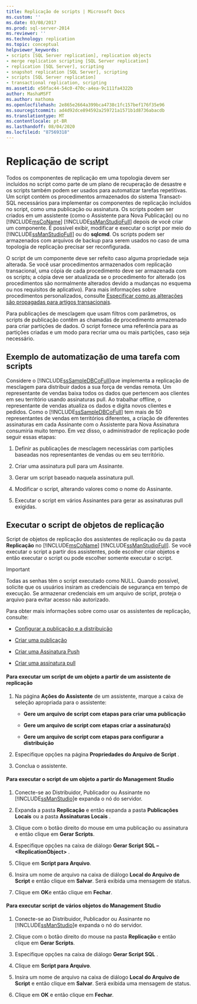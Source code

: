 ```yaml
---
title: Replicação de scripts | Microsoft Docs
ms.custom: ''
ms.date: 03/08/2017
ms.prod: sql-server-2014
ms.reviewer: ''
ms.technology: replication
ms.topic: conceptual
helpviewer_keywords:
- scripts [SQL Server replication], replication objects
- merge replication scripting [SQL Server replication]
- replication [SQL Server], scripting
- snapshot replication [SQL Server], scripting
- scripts [SQL Server replication]
- transactional replication, scripting
ms.assetid: e50fac44-54c0-470c-a4ea-9c111fa4322b
author: MashaMSFT
ms.author: mathoma
ms.openlocfilehash: 2e865e2664a399bca4738c1fc157bef176f35e96
ms.sourcegitcommit: ad4d92dce894592a259721a1571b1d8736abacdb
ms.translationtype: MT
ms.contentlocale: pt-BR
ms.lasthandoff: 08/04/2020
ms.locfileid: "87569318"
---
```

# <a name="scripting-replication"></a>Replicação de script
  Todos os componentes de replicação em uma topologia devem ser incluídos no script como parte de um plano de recuperação de desastre  e os scripts também podem ser usados para automatizar tarefas repetitivas. Um script contém os procedimentos armazenados do sistema Transact-SQL necessários para implementar os componentes de replicação incluídos no script, como uma publicação ou assinatura. Os scripts podem ser criados em um assistente (como o Assistente para Nova Publicação) ou no [!INCLUDE[msCoName](../../includes/msconame-md.md)] [!INCLUDE[ssManStudioFull](../../includes/ssmanstudiofull-md.md)] depois de você criar um componente. É possível exibir, modificar e executar o script por meio do [!INCLUDE[ssManStudioFull](../../includes/ssmanstudiofull-md.md)] ou do **sqlcmd**. Os scripts podem ser armazenados com arquivos de backup para serem usados no caso de uma topologia de replicação precisar ser reconfigurada.  
  
 O script de um componente deve ser refeito caso alguma propriedade seja alterada. Se você usar procedimentos armazenados com replicação transacional, uma cópia de cada procedimento deve ser armazenada com os scripts; a cópia deve ser atualizada se o procedimento for alterado (os procedimentos são normalmente alterados devido a mudanças no esquema ou nos requisitos de aplicativo). Para mais informações sobre procedimentos personalizados, consulte [Especificar como as alterações são propagadas para artigos transacionais](transactional/transactional-articles-specify-how-changes-are-propagated.md).  
  
 Para publicações de mesclagem que usam filtros com parâmetros, os scripts de publicação contêm as chamadas de procedimento armazenado para criar partições de dados. O script fornece uma referência para as partições criadas e um modo para recriar uma ou mais partições, caso seja necessário.  
  
## <a name="example-of-automating-a-task-with-scripts"></a>Exemplo de automatização de uma tarefa com scripts  
 Considere o [!INCLUDE[ssSampleDBCoFull](../../includes/sssampledbcofull-md.md)]que implementa a replicação de mesclagem para distribuir dados a sua força de vendas remota. Um representante de vendas baixa todos os dados que pertencem aos clientes em seu território usando assinaturas pull. Ao trabalhar offline, o representante de vendas atualiza os dados e digita novos clientes e pedidos. Como o [!INCLUDE[ssSampleDBCoFull](../../includes/sssampledbcofull-md.md)] tem mais de 50 representantes de vendas em territórios diferentes, a criação de diferentes assinaturas em cada Assinante com o Assistente para Nova Assinatura consumiria muito tempo. Em vez disso, o administrador de replicação pode seguir essas etapas:  
  
1.  Definir as publicações de mesclagem necessárias com partições baseadas nos representantes de vendas ou em seu território.  
  
2.  Criar uma assinatura pull para um Assinante.  
  
3.  Gerar um script baseado naquela assinatura pull.  
  
4.  Modificar o script, alterando valores como o nome do Assinante.  
  
5.  Executar o script em vários Assinantes para gerar as assinaturas pull exigidas.  
  
## <a name="script-replication-objects"></a>Executar o script de objetos de replicação  
 Script de objetos de replicação dos assistentes de replicação ou da pasta **Replicação** no [!INCLUDE[msCoName](../../includes/msconame-md.md)] [!INCLUDE[ssManStudioFull](../../includes/ssmanstudiofull-md.md)]. Se você executar o script a partir dos assistentes, pode escolher criar objetos e então executar o script ou pode escolher somente executar o script.  
  
> [!IMPORTANT]  
>  Todas as senhas têm o script executado como NULL. Quando possível, solicite que os usuários insiram as credenciais de segurança em tempo de execução. Se armazenar credenciais em um arquivo de script, proteja o arquivo para evitar acesso não autorizado.  
  
 Para obter mais informações sobre como usar os assistentes de replicação, consulte:  
  
-   [Configurar a publicação e a distribuição](configure-publishing-and-distribution.md)  
  
-   [Criar uma publicação](publish/create-a-publication.md)  
  
-   [Criar uma Assinatura Push](create-a-push-subscription.md)  
  
-   [Criar uma assinatura pull](create-a-pull-subscription.md)  
  
#### <a name="to-script-an-object-from-a-replication-wizard"></a>Para executar um script de um objeto a partir de um assistente de replicação  
  
1.  Na página **Ações do Assistente** de um assistente, marque a caixa de seleção apropriada para o assistente:  
  
    -   **Gere um arquivo de script com etapas para criar uma publicação**  
  
    -   **Gere um arquivo de script com etapas criar a assinatura(s)**  
  
    -   **Gere um arquivo de script com etapas para configurar a distribuição**  
  
2.  Especifique opções na página **Propriedades do Arquivo de Script** .  
  
3.  Conclua o assistente.  
  
#### <a name="to-script-an-object-from-management-studio"></a>Para executar o script de um objeto a partir do Management Studio  
  
1.  Conecte-se ao Distribuidor, Publicador ou Assinante no [!INCLUDE[ssManStudio](../../includes/ssmanstudio-md.md)]e expanda o nó do servidor.  
  
2.  Expanda a pasta **Replicação** e então expanda a pasta **Publicações Locais** ou a pasta **Assinaturas Locais** .  
  
3.  Clique com o botão direito do mouse em uma publicação ou assinatura e então clique em **Gerar Scripts**.  
  
4.  Especifique opções na caixa de diálogo **Gerar Script SQL – \<ReplicationObject>** .  
  
5.  Clique em **Script para Arquivo**.  
  
6.  Insira um nome de arquivo na caixa de diálogo **Local do Arquivo de Script** e então clique em **Salvar**. Será exibida uma mensagem de status.  
  
7.  Clique em **OK**e então clique em **Fechar**.  
  
#### <a name="to-script-multiple-objects-from-management-studio"></a>Para executar script de vários objetos do Management Studio  
  
1.  Conecte-se ao Distribuidor, Publicador ou Assinante no [!INCLUDE[ssManStudio](../../includes/ssmanstudio-md.md)]e expanda o nó do servidor.  
  
2.  Clique com o botão direito do mouse na pasta **Replicação** e então clique em **Gerar Scripts**.  
  
3.  Especifique opções na caixa de diálogo **Gerar Script SQL** .  
  
4.  Clique em **Script para Arquivo**.  
  
5.  Insira um nome de arquivo na caixa de diálogo **Local do Arquivo de Script** e então clique em **Salvar**. Será exibida uma mensagem de status.  
  
6.  Clique em **OK** e então clique em **Fechar**.  
  
  
